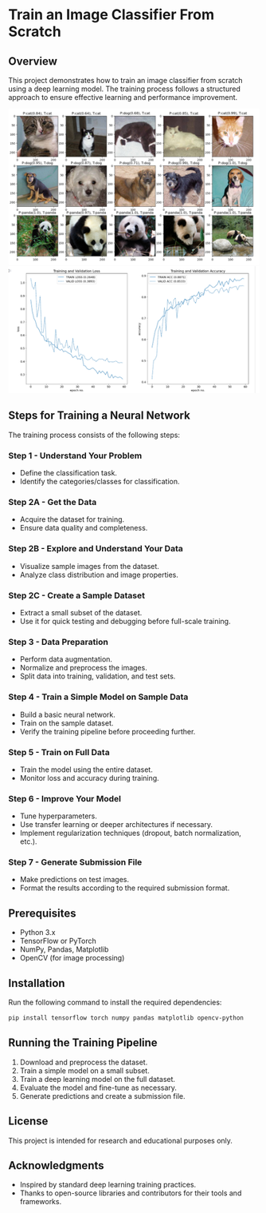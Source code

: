 # Train an Image Classifier From Scratch

## Overview
This project demonstrates how to train an image classifier from scratch using a deep learning model. The training process follows a structured approach to ensure effective learning and performance improvement.

![Alt text](training-scratch.png)
![Alt text](training-model-cratch.png)

## Steps for Training a Neural Network
The training process consists of the following steps:

### Step 1 - Understand Your Problem
- Define the classification task.
- Identify the categories/classes for classification.

### Step 2A - Get the Data
- Acquire the dataset for training.
- Ensure data quality and completeness.

### Step 2B - Explore and Understand Your Data
- Visualize sample images from the dataset.
- Analyze class distribution and image properties.

### Step 2C - Create a Sample Dataset
- Extract a small subset of the dataset.
- Use it for quick testing and debugging before full-scale training.

### Step 3 - Data Preparation
- Perform data augmentation.
- Normalize and preprocess the images.
- Split data into training, validation, and test sets.

### Step 4 - Train a Simple Model on Sample Data
- Build a basic neural network.
- Train on the sample dataset.
- Verify the training pipeline before proceeding further.

### Step 5 - Train on Full Data
- Train the model using the entire dataset.
- Monitor loss and accuracy during training.

### Step 6 - Improve Your Model
- Tune hyperparameters.
- Use transfer learning or deeper architectures if necessary.
- Implement regularization techniques (dropout, batch normalization, etc.).

### Step 7 - Generate Submission File
- Make predictions on test images.
- Format the results according to the required submission format.

## Prerequisites
- Python 3.x
- TensorFlow or PyTorch
- NumPy, Pandas, Matplotlib
- OpenCV (for image processing)

## Installation
Run the following command to install the required dependencies:
```bash
pip install tensorflow torch numpy pandas matplotlib opencv-python
```

## Running the Training Pipeline
1. Download and preprocess the dataset.
2. Train a simple model on a small subset.
3. Train a deep learning model on the full dataset.
4. Evaluate the model and fine-tune as necessary.
5. Generate predictions and create a submission file.

## License
This project is intended for research and educational purposes only.

## Acknowledgments
- Inspired by standard deep learning training practices.
- Thanks to open-source libraries and contributors for their tools and frameworks.

